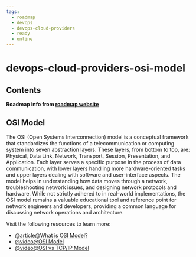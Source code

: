 ```yaml
---
tags:
  - roadmap
  - devops
  - devops-cloud-providers
  - ready
  - online
---
```


# devops-cloud-providers-osi-model

## Contents

__Roadmap info from [roadmap website](https://roadmap.sh/devops/osi-model@QZ7bkY-MaEgxYoPDP3nma)__

## OSI Model

The OSI (Open Systems Interconnection) model is a conceptual framework that standardizes the functions of a telecommunication or computing system into seven abstraction layers. These layers, from bottom to top, are: Physical, Data Link, Network, Transport, Session, Presentation, and Application. Each layer serves a specific purpose in the process of data communication, with lower layers handling more hardware-oriented tasks and upper layers dealing with software and user-interface aspects. The model helps in understanding how data moves through a network, troubleshooting network issues, and designing network protocols and hardware. While not strictly adhered to in real-world implementations, the OSI model remains a valuable educational tool and reference point for network engineers and developers, providing a common language for discussing network operations and architecture.

Visit the following resources to learn more:

* [@article@What is OSI Model?](https://www.cloudflare.com/en-gb/learning/ddos/glossary/open-systems-interconnection-model-osi/)
* [@video@OSI Model](https://www.youtube.com/watch?v=dV8mjZd1OtU)
* [@video@OSI vs TCP/IP Model](https://www.youtube.com/watch?v=F5rni9fr1yE)
